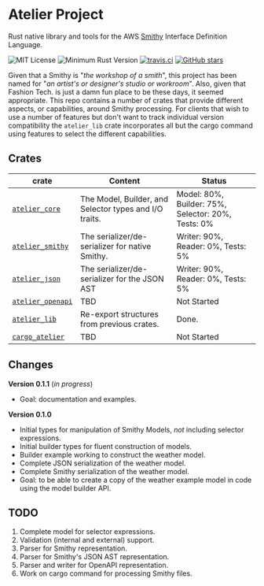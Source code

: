 # Atelier Project

Rust native library and tools for the AWS [Smithy](https://github.com/awslabs/smithy) Interface Definition Language.

![MIT License](https://img.shields.io/badge/license-mit-118811.svg)
![Minimum Rust Version](https://img.shields.io/badge/Min%20Rust-1.40-green.svg)
[![travis.ci](https://travis-ci.org/johnstonskj/rust-atelier.svg?branch=master)](https://travis-ci.org/johnstonskj/rust-atelier)
[![GitHub stars](https://img.shields.io/github/stars/johnstonskj/rust-atelier.svg)](https://github.com/johnstonskj/rust-atelier/stargazers)

Given that a Smithy is "_the workshop of a smith_", this project has been named for "_an artist's or designer's studio or workroom_". Also, given that Fashion Tech. is just a damn fun place to be these days, it seemed appropriate. This repo contains a number of crates that provide different aspects, or capabilities, around Smithy processing. For clients that wish to use a number of features but don't want to track individual version compatibility the `atelier_lib` crate incorporates all but the cargo command using features to select the different capabilities.

## Crates

| crate                                  | Content                                                | Status                              |
|----------------------------------------|--------------------------------------------------------|-------------------------------------|
| [`atelier_core`](./atelier-core)       | The Model, Builder, and Selector types and I/O traits. | Model: 80%, Builder: 75%, Selector: 20%, Tests: 0% |
| [`atelier_smithy`](./atelier_smithy)   | The serializer/de-serializer for native Smithy.        | Writer: 90%, Reader: 0%, Tests: 5%                 |
| [`atelier_json`](./atelier_json)       | The serializer/de-serializer for the JSON AST          | Writer: 90%, Reader: 0%, Tests: 5%                 |
| [`atelier_openapi`](./atelier_openapi) | TBD                                                    | Not Started                         |
| [`atelier_lib`](./atelier_lib)         | Re-export structures from previous crates.             | Done.      |
| [`cargo_atelier`](./cargo_atelier)     | TBD                                                    | Not Started                         |


## Changes

**Version 0.1.1** (_in progress_)

* Goal: documentation and examples.

**Version 0.1.0**

* Initial types for manipulation of Smithy Models, _not_ including selector expressions.
* Initial builder types for fluent construction of models.
* Builder example working to construct the weather model.
* Complete JSON serialization of the weather model.
* Complete Smithy serialization of the weather model.
* Goal: to be able to create a copy of the weather example model in code using the model builder API.

## TODO

1. Complete model for selector expressions.
1. Validation (internal and external) support.
1. Parser for Smithy representation.
1. Parser for Smithy's JSON AST representation.
1. Parser and writer for OpenAPI representation.
1. Work on cargo command for processing Smithy files.